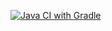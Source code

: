 [![Java CI with Gradle](https://github.com/anna2283/DZ-2.2/actions/workflows/gradle.yml/badge.svg)](https://github.com/anna2283/DZ-2.2/actions/workflows/gradle.yml)